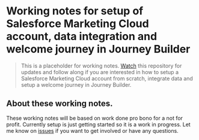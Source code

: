 # Working notes for setup of Salesforce Marketing Cloud account, data integration and welcome journey in Journey Builder

> This is a placeholder for working notes. [Watch](https://github.com/mattcam/Salesforce-Marketing-Cloud-Developer-Edition-Recipes/subscription) this repository for updates and follow along if you are interested in how to setup a Salesforce Marketing Cloud account from scratch, integrate data and setup a welcome journey in Journey Builder.

## About these working notes.

These working notes will be based on work done pro bono for a not for profit. Currently setup is just getting started so it is a work in progress. Let me know on [issues](https://github.com/mattcam/Salesforce-Marketing-Cloud-Developer-Edition-Recipes/issues/new) if you want to get involved or have any questions.
